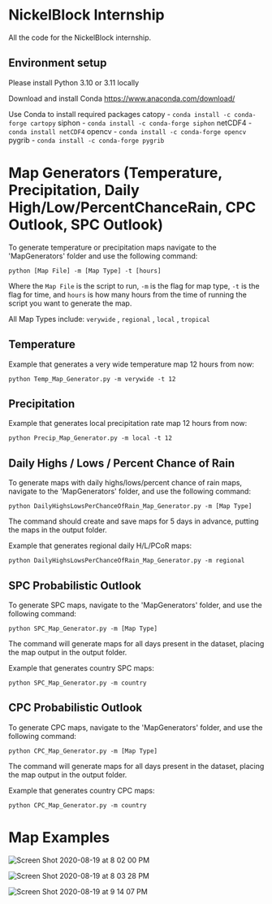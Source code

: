 # NickelBlock Internship

All the code for the NickelBlock internship.

## Environment setup

Please install Python 3.10 or 3.11 locally

Download and install Conda https://www.anaconda.com/download/

Use Conda to install required packages
catopy - `conda install -c conda-forge cartopy`
siphon - `conda install -c conda-forge siphon`
netCDF4 - `conda install netCDF4`
opencv - `conda install -c conda-forge opencv`
pygrib - `conda install -c conda-forge pygrib`

# Map Generators (Temperature, Precipitation, Daily High/Low/PercentChanceRain, CPC Outlook, SPC Outlook)

To generate temperature or precipitation maps navigate to the 'MapGenerators' folder and use the following command:

```
python [Map File] -m [Map Type] -t [hours]
```

Where the `Map File` is the script to run, `-m` is the flag for map type, `-t` is the flag for time, and `hours` is how many hours from the time of running the script you want to generate the map.

All Map Types include: `verywide` , `regional` , `local` , `tropical`

## Temperature

Example that generates a very wide temperature map 12 hours from now:

```
python Temp_Map_Generator.py -m verywide -t 12
```

## Precipitation

Example that generates local precipitation rate map 12 hours from now:

```
python Precip_Map_Generator.py -m local -t 12
```

## Daily Highs / Lows / Percent Chance of Rain

To generate maps with daily highs/lows/percent chance of rain maps, navigate to the 'MapGenerators' folder, and use the following command:

```
python DailyHighsLowsPerChanceOfRain_Map_Generator.py -m [Map Type]
```

The command should create and save maps for 5 days in advance, putting the maps in the output folder.

Example that generates regional daily H/L/PCoR maps:

```
python DailyHighsLowsPerChanceOfRain_Map_Generator.py -m regional
```

## SPC Probabilistic Outlook

To generate SPC maps, navigate to the 'MapGenerators' folder, and use the following command:

```
python SPC_Map_Generator.py -m [Map Type]
```

The command will generate maps for all days present in the dataset, placing the map output in the output folder.

Example that generates country SPC maps:

```
python SPC_Map_Generator.py -m country
```

## CPC Probabilistic Outlook

To generate CPC maps, navigate to the 'MapGenerators' folder, and use the following command:

```
python CPC_Map_Generator.py -m [Map Type]
```

The command will generate maps for all days present in the dataset, placing the map output in the output folder.

Example that generates country CPC maps:

```
python CPC_Map_Generator.py -m country
```

# Map Examples

![Screen Shot 2020-08-19 at 8 02 00 PM](https://user-images.githubusercontent.com/45768739/90709100-0ca3fc00-e261-11ea-8136-96167cdc99e4.png)

![Screen Shot 2020-08-19 at 8 03 28 PM](https://user-images.githubusercontent.com/45768739/90709131-204f6280-e261-11ea-8df3-b64c8316e455.png)

![Screen Shot 2020-08-19 at 9 14 07 PM](https://user-images.githubusercontent.com/45768739/90709167-378e5000-e261-11ea-8976-fa9e68d13ca3.png)
